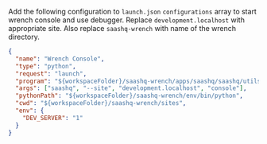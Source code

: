 Add the following configuration to `launch.json` `configurations` array to start wrench console and use debugger. Replace `development.localhost` with appropriate site. Also replace `saashq-wrench` with name of the wrench directory.

```json
{
  "name": "Wrench Console",
  "type": "python",
  "request": "launch",
  "program": "${workspaceFolder}/saashq-wrench/apps/saashq/saashq/utils/wrench_helper.py",
  "args": ["saashq", "--site", "development.localhost", "console"],
  "pythonPath": "${workspaceFolder}/saashq-wrench/env/bin/python",
  "cwd": "${workspaceFolder}/saashq-wrench/sites",
  "env": {
    "DEV_SERVER": "1"
  }
}
```
